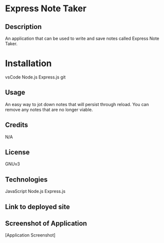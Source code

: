 # Express Note Taker 

## Description

An application that can be used to write and save notes called Express Note Taker.

# Installation

vsCode
Node.js
Express.js
git

## Usage

An easy way to jot down notes that will persist through reload. You can remove any notes that are no longer viable.

## Credits

N/A

## License

GNUv3

## Technologies

JavaScript
Node.js
Express.js

## Link to deployed site



## Screenshot of Application

[Application Screenshot]